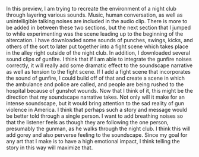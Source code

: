 In this preview, I am trying to recreate the environment of a night club through layering various 
sounds. Music, human conversation, as well as unintelligible talking noises are included in the 
audio clip. There is more to be added in between these two sections, but the next section that I 
jumped to while experimenting was the scene leading up to the beginning of the altercation. I have 
downloaded some sounds of punches, swings, kicks, and others of the sort to later put together into 
a fight scene which takes place in the alley right outside of the night club. In addition, I downloaded 
several sound clips of gunfire. I think that if I am able to integrate the gunfire noises correctly, 
it will really add some dramatic effect to the soundscape narrative as well as tension to the fight scene. 
If I add a fight scene that incorporates the sound of gunfire, I could build off of that and create a 
scene in which the ambulance and police are called, and people are being rushed to the hospital because 
of gunshot wounds. Now that I think of it, this might be the direction that my soundscape narrative takes. 
Not only will it make for an intense soundscape, but it would bring attention to the sad reality of gun 
violence in America. I think that perhaps such a story and message would be better told through a single person. I want to add breathing noises so that the listener feels as though they are following the one person, presumably the gunman, as he walks through the night club. I think this will add gorey and also perverse feeling to the soundscape. Since my goal for any art that I make is to have a high emotional impact, I think telling the story in this way will maximize that. 

